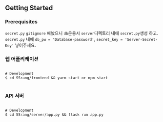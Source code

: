 ## Getting Started

### Prerequisites
`secret.py` `gitignore` 해놨으니 `db`운용시 `server`디렉토리 내에 `secret.py`생성 하고.<br>
`secret.py` 내에 `db_pw = 'Database-password'`, `secret_key = 'Server-Secret-Key'` 넣어주세요.

### 웹 어플리케이션

<pre>
<code>
# Development
$ cd SSrang/frontend && yarn start or npm start
</code>
</pre>

### API 서버

<pre>
<code>
# Development
$ cd SSrang/server/app.py && flask run app.py
</code>
</pre>

